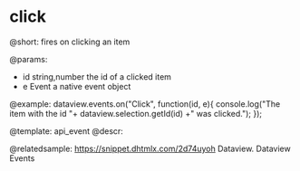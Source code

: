 click
=============

@short:
fires on clicking an item

@params:
- id 	string,number 		the id of a clicked item
- e 	Event 				a native event object


@example:
dataview.events.on("Click", function(id, e){
   console.log("The item with the id "+ dataview.selection.getId(id) +" was clicked.");
});


@template: api_event
@descr:

@relatedsample:
https://snippet.dhtmlx.com/2d74uyoh	Dataview. Dataview Events

